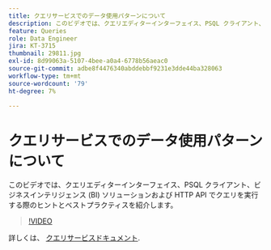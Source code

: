 ```yaml
---
title: クエリサービスでのデータ使用パターンについて
description: このビデオでは、クエリエディターインターフェイス、PSQL クライアント、ビジネスインテリジェンス (BI) ソリューションおよび HTTP API でクエリを実行する際のヒントとベストプラクティスを紹介します。
feature: Queries
role: Data Engineer
jira: KT-3715
thumbnail: 29811.jpg
exl-id: 8d99063a-5107-4bee-a0a4-6778b56aeac0
source-git-commit: adbe8f4476340abddebbf9231e3dde44ba328063
workflow-type: tm+mt
source-wordcount: '79'
ht-degree: 7%

---
```


# クエリサービスでのデータ使用パターンについて

このビデオでは、クエリエディターインターフェイス、PSQL クライアント、ビジネスインテリジェンス (BI) ソリューションおよび HTTP API でクエリを実行する際のヒントとベストプラクティスを紹介します。

>[!VIDEO](https://video.tv.adobe.com/v/29811?quality=12&learn=on)

詳しくは、 [クエリサービスドキュメント](https://experienceleague.adobe.com/docs/experience-platform/query/home.html?lang=ja).
